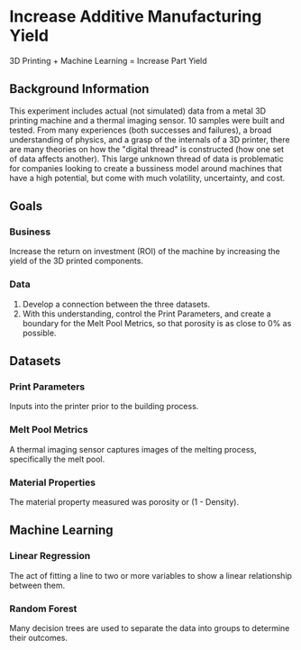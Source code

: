 # Increase Additive Manufacturing Yield
3D Printing + Machine Learning = Increase Part Yield

## Background Information
This experiment includes actual (not simulated) data from a metal 3D printing machine and a thermal imaging sensor. 
10 samples were built and tested. 
From many experiences (both successes and failures), a broad understanding of physics, and a grasp of the internals of a 3D printer, there are many theories on how the "digital thread" is constructed (how one set of data affects another). 
This large unknown thread of data is problematic for companies looking to create a bussiness model around machines that have a high potential, but come with much volatility, uncertainty, and cost.

## Goals
### Business
Increase the return on investment (ROI) of the machine by increasing the yield of the 3D printed components.

### Data
1) Develop a connection between the three datasets.
2) With this understanding, control the Print Parameters, and create a boundary for the Melt Pool Metrics, so that porosity is as close to 0% as possible.

## Datasets
### Print Parameters
Inputs into the printer prior to the building process.

### Melt Pool Metrics
A thermal imaging sensor captures images of the melting process, specifically the melt pool.

### Material Properties
The material property measured was porosity or (1 - Density).

## Machine Learning
### Linear Regression
The act of fitting a line to two or more variables to show a linear relationship between them.

### Random Forest
Many decision trees are used to separate the data into groups to determine their outcomes.